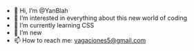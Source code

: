 - 👋 Hi, I’m @YanBlah
- 👀 I’m interested in everything about this new world of coding
- 🌱 I’m currently learning CSS
- 💞️ I’m new 
- 📫 How to reach me: vagaciones5@gmail.com

<!---
YanBlah/YanBlah is a ✨ special ✨ repository because its `README.md` (this file) appears on your GitHub profile.
You can click the Preview link to take a look at your changes.
--->
